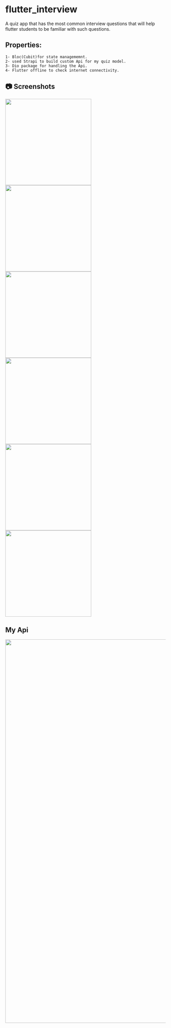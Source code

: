 # flutter_interview

A quiz app that has the most common interview questions that will help flutter students to be familiar with such questions.

## Properties:
    1- Bloc(Cubit)for state managememnt.
    2- used Strapi to build custom Api for my quiz model.
    3- Dio package for handling the Api.
    4- Flutter offline to check internet connectivity.
    
## :camera: Screenshots


<img src="https://user-images.githubusercontent.com/69325037/135898676-36f96274-27f8-4c1f-b055-1a37b00c999d.png" width="270"/>  <img src="https://user-images.githubusercontent.com/69325037/135898691-61f7dbaa-094e-4798-a768-d1a14b632f39.png" width="270"/> <img src="https://user-images.githubusercontent.com/69325037/135898700-3feb5669-4b3f-497a-a88b-3d722cbfc7f2.png" width="270"/> <img src="https://user-images.githubusercontent.com/69325037/135898712-f98e8ad3-be64-42f4-9fad-053d8a90a87d.png" width="270"/> <img src="https://user-images.githubusercontent.com/69325037/135898723-5db10e16-8764-4c88-9f49-d7b2de090393.png" width="270"/>
<img src="https://user-images.githubusercontent.com/69325037/135898737-8f018023-62d0-4b22-9130-b375214abe59.png" width="270"/>

## My Api

<img src="https://user-images.githubusercontent.com/69325037/135904710-bd74f8d1-18c2-43cc-a0df-7b3d104a9fb9.png" width="1200"/> 
